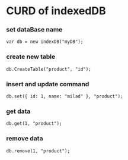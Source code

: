 #  CURD of indexedDB
### set dataBase name
    var db = new indexDB("myDB");
### create new table
    db.CreateTable("product", "id");
### insert and update command
    db.set({ id: 1, name: "milad" }, "product");
### get data
    db.get(1, "product");
### remove data
    db.remove(1, "product");

